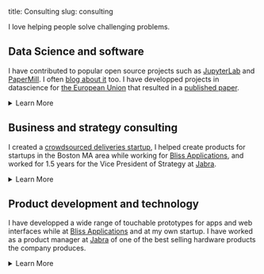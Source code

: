 title: Consulting
slug: consulting

I love helping people solve challenging problems. 

## Data Science and software

I have contributed to popular open source projects such as [JupyterLab](https://jupyterlab.readthedocs.io/en/stable/#) and [PaperMill](https://papermill.readthedocs.io/en/latest/#). I often [blog about it](https://duarteocarmo.com/) too. I have developped projects in datascience for [the European Union](https://thesis.duarteocarmo.com/) that resulted in a [published paper](https://www.sciencedirect.com/science/article/pii/S004016251930006X#!).

<details markdown="1">
<summary>Learn More</summary>
Services:

- Data mining and processing
- Data analysis
- Data visualization and dashboard building
- Machine Learning (scikit and TF 2.0)
- Big data mining
- Web scrapping

<button class="button"><a href="mailto:me@duarteocarmo.com?subject=Enquiry:%20Data%20and%20Software">I'm interested</a></button>
</details>


## Business and strategy consulting

I created a [crowdsourced deliveries startup](https://www.linkedin.com/company/eguru-delivery-service/), I helped create products for startups in the Boston MA area while working for [Bliss Applications](https://www.blissapplications.com/), and worked for 1.5 years for the Vice President of Strategy at [Jabra](https://jabra.com).

<details markdown="1">
<summary>Learn More</summary>
Services:

- Business plan development
- Minimum viable product definition
- Strategic roadmap for the company and product
- Pitch deck development
- Market research and analysis

<button class="button"><a href="mailto:me@duarteocarmo.com?subject=Enquiry:%20Business%20and%20Strategy%20Consulting">I'm interested</a></button>
</details>



## Product development and technology

I have developped a wide range of touchable prototypes for apps and web interfaces while at [Bliss Applications](https://blissapplications.com) and at my own startup. I have worked as a product manager at [Jabra](https://jabra.com) of one of the best selling hardware products the company produces. 

<details markdown="1">
<summary>Learn More</summary>
Services:

- Wireframming and prototyping of mobile and web interfaces
- Technology stack consulting
- Product development plan
- Robotic automation

<button class="button"><a href="mailto:me@duarteocarmo.com?subject=Enquiry:%20Product%20Development">I'm interested</a></button>
</details>


